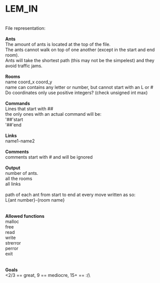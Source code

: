 #   LEM_IN
\
File representation:\
\
**Ants**\
The amount of ants is located at the top of the file.\
The ants cannot walk on top of one another (except in the start and end room).\
Ants will take the shortest path (this may not be the simpelest) and they avoid traffic jams.\
\
**Rooms**\
name coord_x coord_y\
name can contains any letter or number, but cannot start with an L or #\
Do coordinates only use positive integers? (check unsigned int max)\
\
**Commands**\
Lines that start with ##\
the only ones with an actual command will be:\
'##'start\
'##'end\
\
**Links**\
name1-name2\
\
**Comments**\
comments start with # and will be ignored\
\
**Output**\
number of ants.\
all the rooms\
all links\
\
path of each ant from start to end at every move written as so:\
L{ant number}-{room name}\
\
\
**Allowed functions**\
malloc\
free\
read\
write\
strerror\
perror\
exit\
\
\
**Goals**\
<2/3 == great, 9 == mediocre, 15+ == :(\
